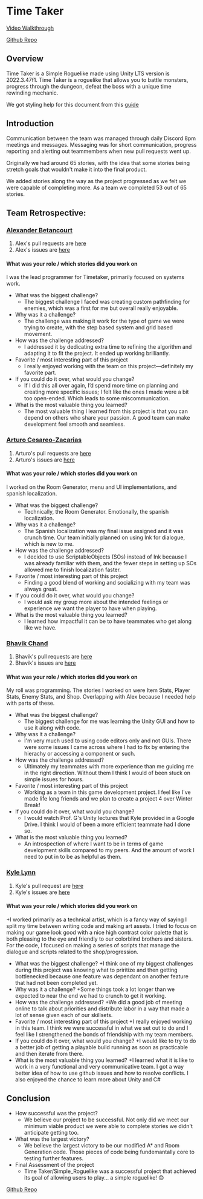 # Time Taker
[Video Walkthrough](https://youtu.be/W1ptUfHK7v0?si=Yhl8L05XkBXOST8w)

[Github Repo](https://github.com/rumkkee/Simple_Roguelike)

## Overview

Time Taker is a Simple Roguelike made using Unity LTS version is 2022.3.47f1.
Time Taker is a roguelike that allows you to battle monsters, progress through the dungeon, defeat the boss with a unique time rewinding mechanic.

We got styling help for this document from this [guide](https://docs.github.com/en/get-started/writing-on-github/getting-started-with-writing-and-formatting-on-github/basic-writing-and-formatting-syntax)

## Introduction
Communication between the team was managed through daily Discord 8pm meetings and messages.
Messaging was for short communication, progress reporting and alerting out teammembers when new pull requests went up.

Originally we had around 65 stories, with the idea that some stories being stretch goals that wouldn't make it into the final product.

We added stories along the way as the project progressed as we felt we were capable of completing more. As a team we completed 53 out of 65 stories.

## Team Retrospective:
### [Alexander Betancourt](https://github.com/XOR-SABER/)
1. Alex's pull requests are [here](https://github.com/rumkkee/Simple_Roguelike/pulls?q=is%3Apr+is%3Amerged+author%3AXOR-SABER)
2. Alex's issues are [here](https://github.com/rumkkee/Simple_Roguelike/issues?q=assignee%3AXOR-SABER)

#### What was your role / which stories did you work on
I was the lead programmer for Timetaker, primarily focused on systems work.

+ What was the biggest challenge? 
  + The biggest challenge I faced was creating custom pathfinding for enemies, which was a first for me but overall really enjoyable.
+ Why was it a challenge?
  + The challenge was making it work for the type of game we were trying to create, with the step based system and grid based movement.
+ How was the challenge addressed?
  + I addressed it by dedicating extra time to refining the algorithm and adapting it to fit the project. It ended up working brilliantly.
+ Favorite / most interesting part of this project
  + I really enjoyed working with the team on this project—definitely my favorite part. 
+ If you could do it over, what would you change?
  + If I did this all over again, I’d spend more time on planning and creating more specific issues; I felt like the ones I made were a bit too open-ended. Which leads to some miscommunication. 
+ What is the most valuable thing you learned?
  + The most valuable thing I learned from this project is that you can depend on others who share your passion. A good team can make development feel smooth and seamless.

### [Arturo Cesareo-Zacarias](https://github.com/rumkkee)
1. Arturo's pull requests are [here](https://github.com/rumkkee/Simple_Roguelike/pulls?q=is%3Apr+is%3Amerged+author%3Arumkkee)
2. Arturo's issues are [here](https://github.com/rumkkee/Simple_Roguelike/issues?q=assignee%3Arumkkee)

#### What was your role / which stories did you work on
I worked on the Room Generator, menu and UI implementations, and spanish localization.

+ What was the biggest challenge? 
  + Technically, the Room Generator. Emotionally, the spanish localization.
+ Why was it a challenge?
  + The Spanish localization was my final issue assigned and it was crunch time. Our team initially planned on using Ink for dialogue, which is new to me.
+ How was the challenge addressed?
  + I decided to use ScriptableObjects (SOs) instead of Ink because I was already familiar with them, and the fewer steps in setting up SOs allowed me to finish localization faster.
+ Favorite / most interesting part of this project
  + Finding a good blend of working and socializing with my team was always great.
+ If you could do it over, what would you change?
  + I would ask my group more about the intended feelings or experience we want the player to have when playing.
+ What is the most valuable thing you learned?
  + I learned how impactful it can be to have teammates who get along like we have.


### [Bhavik Chand](https://github.com/BhavikChand)
1. Bhavik's pull requests are [here](https://github.com/rumkkee/Simple_Roguelike/pulls?q=is%3Apr+is%3Amerged+author%3ABhavikChand)
2. Bhavik's issues are [here](https://github.com/rumkkee/Simple_Roguelike/issues?q=assignee%3ABhavikChand)

#### What was your role / which stories did you work on
My roll was programming. The stories I worked on were Item Stats, Player Stats, Enemy Stats, and Shop. Overlapping with Alex because I needed help with parts of these.

+ What was the biggest challenge? 
  + The biggest challenge for me was learning the Unity GUI and how to use it along with code.
+ Why was it a challenge?
  + I'm very much used to using code editors only and not GUIs. There were some issues I came across where I had to fix by entering the hierachy or accessing a component or such.
+ How was the challenge addressed?
  + Ultimately my teammates with more experience than me guiding me in the right direction. Without them I think I would of been stuck on simple issues for hours.
+ Favorite / most interesting part of this project
  + Working as a team in this game development project. I feel like I've made life long friends and we plan to create a project 4 over Winter Break!
+ If you could do it over, what would you change?
  + I would watch Prof. G's Unity lectures that Kyle provided in a Google Drive. I think I would of been a more efficient teammate had I done so.
+ What is the most valuable thing you learned?
  + An introspection of where I want to be in terms of game development skills compared to my peers. And the amount of work I need to put in to be as helpful as them.

### [Kyle Lynn](https://github.com/KyleKrack)
1. Kyle's pull request are [here](https://github.com/rumkkee/Simple_Roguelike/pulls?q=is%3Apr+is%3Amerged+author%3AKyleKrack)
2. Kyle's issues are [here](https://github.com/rumkkee/Simple_Roguelike/issues?q=assignee%3AKyleKrack)

#### What was your role / which stories did you work on
 +I worked primarily as a technical artist, which is a fancy way of saying I split my time between writing code and making art assets. I tried to focus on making our game look good with a nice high contrast color palette that is both pleasing to the eye and friendly to our colorblind brothers and sisters. For the code, I focused on making a series of scripts that manage the dialogue and scripts related to the shop/progression.

+ What was the biggest challenge? 
   +I think one of my biggest challenges during this project was knowing what to priritize and then getting bottlenecked because one feature was dependant on another feature that had not been completed yet. 
+ Why was it a challenge?
  +Some things took a lot longer than we expected to near the end we had to crunch to get it working. 
+ How was the challenge addressed?
  +We did a good job of meeting online to talk about priorities and distribute labor in a way that made a lot of sense given each of our skillsets.  
+ Favorite / most interesting part of this project
  +I really enjoyed working in this team. I think we were successful in what we set out to do and I feel like I strengthened the bonds of friendship with my team members. 
+ If you could do it over, what would you change?
  +I would like to try to do a better job of getting a playable build running as soon as practicable and then iterate from there. 
+ What is the most valuable thing you learned?
  +I learned what it is like to work in a very functional and very communicative team. I got a way better idea of how to use github issues and how to resolve conflicts. I also enjoyed the chance to learn more about Unity and C# 
 

## Conclusion

- How successful was the project?
  - We believe our project to be successful. Not only did we meet our minimum viable product we were able to complete stories we didn't anticipate getting too.
- What was the largest victory?
  - We believe the largest victory to be our modified A* and Room Generation code. Those pieces of code being fundemantally core to testing further features.
- Final Assessment of the project
  - Time Taker/Simple_Roguelike was a successful project that achieved its goal of allowing users to play... a simple roguelike! 😊
 
[Github Repo](https://github.com/rumkkee/Simple_Roguelike)
